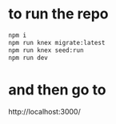 # to run the repo 
```sh
npm i
npm run knex migrate:latest
npm run knex seed:run
npm run dev
```

# and then go to 

http://localhost:3000/